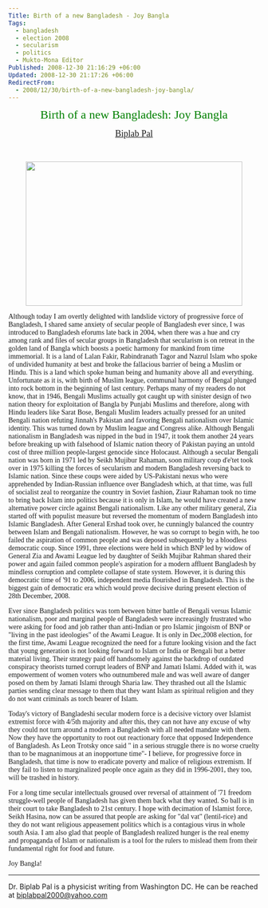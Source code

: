 ```yaml
---
Title: Birth of a new Bangladesh - Joy Bangla
Tags:
  - bangladesh
  - election 2008
  - secularism
  - politics
  - Mukto-Mona Editor
Published: 2008-12-30 21:16:29 +06:00
Updated: 2008-12-30 21:17:26 +06:00
RedirectFrom:
  - 2008/12/30/birth-of-a-new-bangladesh-joy-bangla/
---
```



<p align="center"><font size="5" color="#008000" face="Verdana">Birth of a new Bangladesh: Joy Bangla</font></p>
<p align="center"><font size="4" face="Verdana"><a href="https://muktomona.com/Articles/biplab_pal/index.htm">Biplab Pal</a></font></p>
<p align="center">&nbsp;</p>
<p align="center"><img width="434" src="https://www.huffingtonpost.com/huff-wires/20081229/as-bangladesh-election/images/d447a4e6-3f7f-4266-b098-7f69afdc45ac.jpg" height="289" /></p>
<font face="Verdana">Although today I am overtly delighted with landslide victory of progressive force of Bangladesh, I shared same anxiety of secular people of Bangladesh ever since, I was introduced to Bangladesh eforums late back in 2004, when there was a hue and cry among rank and files of secular groups in Bangladesh that secularism is on retreat in the golden land of Bangla which boosts a poetic harmony for mankind from time immemorial. It is a land of Lalan Fakir, Rabindranath Tagor and Nazrul Islam who spoke of undivided humanity at best and broke the fallacious barrier of being a Muslim or Hindu. This is a land which spoke human being and humanity above all and everything. Unfortunate as it is, with birth of Muslim league, communal harmony of Bengal plunged into rock bottom in the beginning of last century. Perhaps many of my readers do not know, that in 1946, Bengali Muslims actually got caught up with sinister design of two nation theory for exploitation of Bangla by Punjabi Muslims and therefore, along with Hindu leaders like Sarat Bose, Bengali Muslim leaders actually pressed for an united Bengali nation refuting Jinnah's Pakistan and favoring Bengali nationalism over Islamic identity. This was turned down by Muslim league and Congress alike. Although Bengali nationalism in Bangladesh was nipped in the bud in 1947, it took them another 24 years before breaking up with falsehood of Islamic nation theory of Pakistan paying an untold cost of three million people-largest genocide since Holocaust. Although a secular Bengali nation was born in 1971 led by Seikh Mujibur Rahaman, soon military coup d'e'tet took over in 1975 killing the forces of secularism and modern Bangladesh reversing back to Islamic nation. Since these coups were aided by US-Pakistani nexus who were apprehended by Indian-Russian influence over Bangladesh which, at that time, was full of socialist zeal to reorganize the country in Soviet fashion, Ziaur Rahaman took no time to bring back Islam into politics because it is only in Islam, he would have created a new alternative power circle against Bengali nationalism. Like any other military general, Zia started off with populist measure but reversed the momentum of modern Bangladesh into Islamic Bangladesh. After General Ershad took over, he cunningly balanced the country between Islam and Bengali nationalism. However, he was so corrupt to begin with, he too failed the aspiration of common people and was deposed subsequently by a bloodless democratic coup. Since 1991, three elections were held in which BNP led by widow of General Zia and Awami League led by daughter of Seikh Mujibar Rahman shared their power and again failed common people's aspiration for a modern affluent Bangladesh by mindless corruption and complete collapse of state system. However, it is during this democratic time of '91 to 2006, independent media flourished in Bangladesh. This is the biggest gain of democratic era which would prove decisive during present election of 28th December, 2008. </font>

<font face="Verdana">Ever since Bangladesh politics was torn between bitter battle of Bengali versus Islamic nationalism, poor and marginal people of Bangladesh were increasingly frustrated who were asking for food and job rather than anti-Indian or pro Islamic jingoism of BNP or "living in the past ideologies" of the Awami League. It is only in Dec,2008 election, for the first time, Awami League recognized the need for a future looking vision and the fact that young generation is not looking forward to Islam or India or Bengali but a better material living. Their strategy paid off handsomely against the backdrop of outdated conspiracy theorists turned corrupt leaders of BNP and Jamati Islami. Added with it, was empowerment of women voters who outnumbered male and was well aware of danger posed on them by Jamati Islami through Sharia law. They thrashed out all the Islamic parties sending clear message to them that they want Islam as spiritual religion and they do not want criminals as torch bearer of Islam. </font>

<font face="Verdana">Today's victory of Bangladeshi secular modern force is a decisive victory over Islamist extremist force with 4/5th majority and after this, they can not have any excuse of why they could not turn around a modern a Bangladesh with all needed mandate with them. Now they have the opportunity to root out reactionary force that opposed Independence of Bangladesh. As Leon Trotsky once said " in a serious struggle there is no worse cruelty than to be magnanimous at an inopportune time"- I believe, for progressive force in Bangladesh, that time is now to eradicate poverty and malice of religious extremism. If they fail to listen to marginalized people once again as they did in 1996-2001, they too, will be trashed in history. </font>

<font face="Verdana">For a long time secular intellectuals groused over reversal of attainment of '71 freedom struggle-well people of Bangladesh has given them back what they wanted. So ball is in their court to take Bangladesh to 21st century. I hope with decimation of Islamist force, Seikh Hasina, now can be assured that people are asking for "dal vat" (lentil-rice) and they do not want religious appeasement politics which is a contagious virus in whole south Asia. I am also glad that people of Bangladesh realized hunger is the real enemy and propaganda of Islam or nationalism is a tool for the rulers to mislead them from their fundamental right for food and future. </font>

<font face="Verdana">Joy Bangla! </font>

<hr />Dr. Biplab Pal is a physicist writing from Washington DC. He can be reached at <a href="mailto:biplabpal2000@yahoo.com">biplabpal2000@yahoo.com</a>
